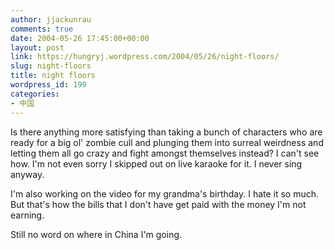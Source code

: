 ```yaml
---
author: jjackunrau
comments: true
date: 2004-05-26 17:45:00+00:00
layout: post
link: https://hungryj.wordpress.com/2004/05/26/night-floors/
slug: night-floors
title: night floors
wordpress_id: 199
categories:
- 中国
---
```


Is there anything more satisfying than taking a bunch of characters who are ready for a big ol' zombie cull and plunging them into surreal weirdness and letting them all go crazy and fight amongst themselves instead?  I can't see how.  I'm not even sorry I skipped out on live karaoke for it.  I never sing anyway.
  

  
I'm also working on the video for my grandma's birthday.  I hate it so much.  But that's how the bills that I don't have get paid with the money I'm not earning.
  

  
Still no word on where in China I'm going.
